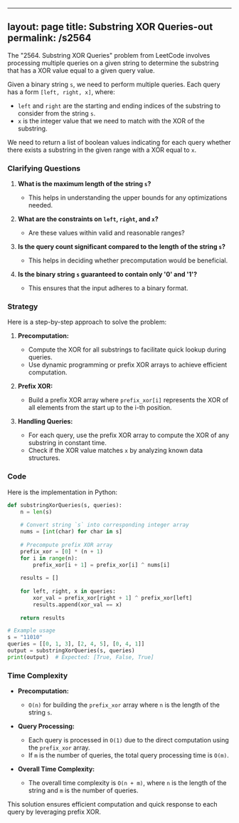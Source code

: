 
---
layout: page
title:  Substring XOR Queries-out
permalink: /s2564
---

The "2564. Substring XOR Queries" problem from LeetCode involves processing multiple queries on a given string to determine the substring that has a XOR value equal to a given query value. 

Given a binary string `s`, we need to perform multiple queries. Each query has a form `[left, right, x]`, where:
- `left` and `right` are the starting and ending indices of the substring to consider from the string `s`.
- `x` is the integer value that we need to match with the XOR of the substring.

We need to return a list of boolean values indicating for each query whether there exists a substring in the given range with a XOR equal to `x`.

### Clarifying Questions

1. **What is the maximum length of the string `s`?**
   - This helps in understanding the upper bounds for any optimizations needed.

2. **What are the constraints on `left`, `right`, and `x`?**
   - Are these values within valid and reasonable ranges?

3. **Is the query count significant compared to the length of the string `s`?**
   - This helps in deciding whether precomputation would be beneficial.

4. **Is the binary string `s` guaranteed to contain only '0' and '1'?**
   - This ensures that the input adheres to a binary format.

### Strategy

Here is a step-by-step approach to solve the problem:

1. **Precomputation:**
   - Compute the XOR for all substrings to facilitate quick lookup during queries.
   - Use dynamic programming or prefix XOR arrays to achieve efficient computation.

2. **Prefix XOR:**
   - Build a prefix XOR array where `prefix_xor[i]` represents the XOR of all elements from the start up to the i-th position.

3. **Handling Queries:**
   - For each query, use the prefix XOR array to compute the XOR of any substring in constant time.
   - Check if the XOR value matches `x` by analyzing known data structures.

### Code

Here is the implementation in Python:

```python
def substringXorQueries(s, queries):
    n = len(s)
    
    # Convert string `s` into corresponding integer array
    nums = [int(char) for char in s]
    
    # Precompute prefix XOR array
    prefix_xor = [0] * (n + 1)
    for i in range(n):
        prefix_xor[i + 1] = prefix_xor[i] ^ nums[i]
    
    results = []
    
    for left, right, x in queries:
        xor_val = prefix_xor[right + 1] ^ prefix_xor[left]
        results.append(xor_val == x)
    
    return results

# Example usage
s = "11010"
queries = [[0, 1, 3], [2, 4, 5], [0, 4, 1]]
output = substringXorQueries(s, queries)
print(output)  # Expected: [True, False, True]
```

### Time Complexity

- **Precomputation:** 
  - `O(n)` for building the `prefix_xor` array where `n` is the length of the string `s`.

- **Query Processing:**
  - Each query is processed in `O(1)` due to the direct computation using the `prefix_xor` array.
  - If `m` is the number of queries, the total query processing time is `O(m)`.

- **Overall Time Complexity:** 
  - The overall time complexity is `O(n + m)`, where `n` is the length of the string and `m` is the number of queries.

This solution ensures efficient computation and quick response to each query by leveraging prefix XOR.